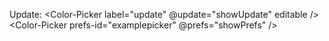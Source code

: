 <Anno size="12px">Update:</Anno>
<Color-Picker label="update" @update="showUpdate" editable />
<Color-Picker prefs-id="examplepicker" @prefs="showPrefs" />
